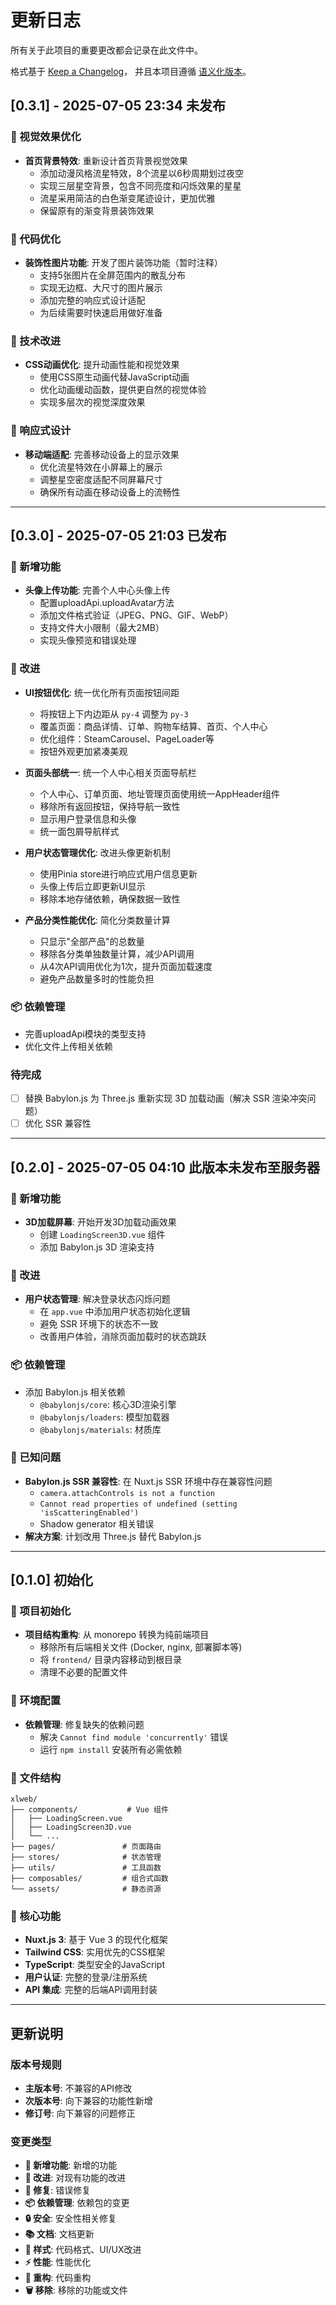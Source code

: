 # 更新日志

所有关于此项目的重要更改都会记录在此文件中。

格式基于 [Keep a Changelog](https://keepachangelog.com/zh-CN/1.0.0/)，
并且本项目遵循 [语义化版本](https://semver.org/spec/v2.0.0.html)。

## [0.3.1] - 2025-07-05 23:34 未发布

### 🎨 视觉效果优化
- **首页背景特效**: 重新设计首页背景视觉效果
  - 添加动漫风格流星特效，8个流星以6秒周期划过夜空
  - 实现三层星空背景，包含不同亮度和闪烁效果的星星
  - 流星采用简洁的白色渐变尾迹设计，更加优雅
  - 保留原有的渐变背景装饰效果

### 🔧 代码优化
- **装饰性图片功能**: 开发了图片装饰功能（暂时注释）
  - 支持5张图片在全屏范围内的散乱分布
  - 实现无边框、大尺寸的图片展示
  - 添加完整的响应式设计适配
  - 为后续需要时快速启用做好准备

### 🌟 技术改进
- **CSS动画优化**: 提升动画性能和视觉效果
  - 使用CSS原生动画代替JavaScript动画
  - 优化动画缓动函数，提供更自然的视觉体验
  - 实现多层次的视觉深度效果

### 📱 响应式设计
- **移动端适配**: 完善移动设备上的显示效果
  - 优化流星特效在小屏幕上的展示
  - 调整星空密度适配不同屏幕尺寸
  - 确保所有动画在移动设备上的流畅性

---

## [0.3.0] - 2025-07-05 21:03 已发布

### 🎉 新增功能
- **头像上传功能**: 完善个人中心头像上传
  - 配置uploadApi.uploadAvatar方法
  - 添加文件格式验证（JPEG、PNG、GIF、WebP）
  - 支持文件大小限制（最大2MB）
  - 实现头像预览和错误处理

### 🔧 改进
- **UI按钮优化**: 统一优化所有页面按钮间距
  - 将按钮上下内边距从 `py-4` 调整为 `py-3`
  - 覆盖页面：商品详情、订单、购物车结算、首页、个人中心
  - 优化组件：SteamCarousel、PageLoader等
  - 按钮外观更加紧凑美观

- **页面头部统一**: 统一个人中心相关页面导航栏
  - 个人中心、订单页面、地址管理页面使用统一AppHeader组件
  - 移除所有返回按钮，保持导航一致性
  - 显示用户登录信息和头像
  - 统一面包屑导航样式

- **用户状态管理优化**: 改进头像更新机制
  - 使用Pinia store进行响应式用户信息更新
  - 头像上传后立即更新UI显示
  - 移除本地存储依赖，确保数据一致性

- **产品分类性能优化**: 简化分类数量计算
  - 只显示"全部产品"的总数量
  - 移除各分类单独数量计算，减少API调用
  - 从4次API调用优化为1次，提升页面加载速度
  - 避免产品数量多时的性能负担

### 📦 依赖管理
- 完善uploadApi模块的类型支持
- 优化文件上传相关依赖

### 待完成
- [ ] 替换 Babylon.js 为 Three.js 重新实现 3D 加载动画（解决 SSR 渲染冲突问题）
- [ ] 优化 SSR 兼容性
---


## [0.2.0] - 2025-07-05 04:10 此版本未发布至服务器

### 🎉 新增功能
- **3D加载屏幕**: 开始开发3D加载动画效果
  - 创建 `LoadingScreen3D.vue` 组件
  - 添加 Babylon.js 3D 渲染支持

### 🔧 改进
- **用户状态管理**: 解决登录状态闪烁问题
  - 在 `app.vue` 中添加用户状态初始化逻辑
  - 避免 SSR 环境下的状态不一致
  - 改善用户体验，消除页面加载时的状态跳跃

### 📦 依赖管理
- 添加 Babylon.js 相关依赖
  - `@babylonjs/core`: 核心3D渲染引擎
  - `@babylonjs/loaders`: 模型加载器
  - `@babylonjs/materials`: 材质库

### 🐛 已知问题
- **Babylon.js SSR 兼容性**: 在 Nuxt.js SSR 环境中存在兼容性问题
  - `camera.attachControls is not a function`
  - `Cannot read properties of undefined (setting 'isScatteringEnabled')`
  - Shadow generator 相关错误
- **解决方案**: 计划改用 Three.js 替代 Babylon.js

---

## [0.1.0] 初始化

### 🎉 项目初始化
- **项目结构重构**: 从 monorepo 转换为纯前端项目
  - 移除所有后端相关文件 (Docker, nginx, 部署脚本等)
  - 将 `frontend/` 目录内容移动到根目录
  - 清理不必要的配置文件

### 🔧 环境配置
- **依赖管理**: 修复缺失的依赖问题
  - 解决 `Cannot find module 'concurrently'` 错误
  - 运行 `npm install` 安装所有必需依赖

### 📁 文件结构
```
xlweb/
├── components/           # Vue 组件
│   ├── LoadingScreen.vue
│   ├── LoadingScreen3D.vue
│   └── ...
├── pages/               # 页面路由
├── stores/              # 状态管理
├── utils/               # 工具函数
├── composables/         # 组合式函数
└── assets/              # 静态资源
```

### 🚀 核心功能
- **Nuxt.js 3**: 基于 Vue 3 的现代化框架
- **Tailwind CSS**: 实用优先的CSS框架
- **TypeScript**: 类型安全的JavaScript
- **用户认证**: 完整的登录/注册系统
- **API 集成**: 完整的后端API调用封装

---

## 更新说明

### 版本号规则
- **主版本号**: 不兼容的API修改
- **次版本号**: 向下兼容的功能性新增
- **修订号**: 向下兼容的问题修正

### 变更类型
- **🎉 新增功能**: 新增的功能
- **🔧 改进**: 对现有功能的改进
- **🐛 修复**: 错误修复
- **📦 依赖管理**: 依赖包的变更
- **🔒 安全**: 安全性相关修复
- **📚 文档**: 文档更新
- **🎨 样式**: 代码格式、UI/UX改进
- **⚡ 性能**: 性能优化
- **🔨 重构**: 代码重构
- **🗑 移除**: 移除的功能或文件

